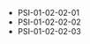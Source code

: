 <!--
    ATTENTION: This file was generated via gradle!
               Do NOT manually edit this file! Any such changes will be overwritten!
-->
* PSI-01-02-02-01
* PSI-01-02-02-02
* PSI-01-02-02-03
